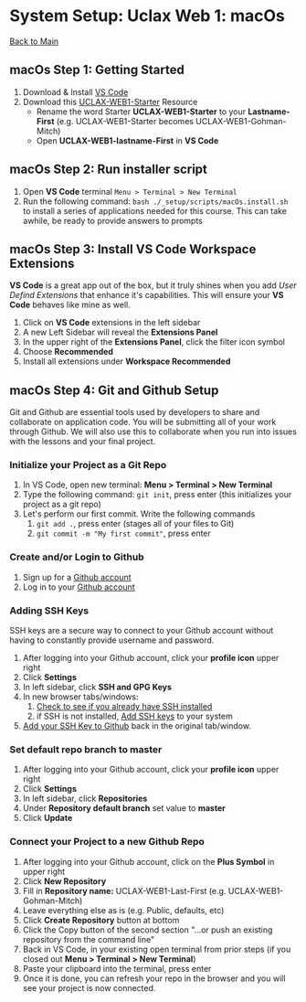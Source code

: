 # System Setup: Uclax Web 1: macOs

[Back to Main](../SETUP.md)

## macOs Step 1: Getting Started

1. Download & Install <a href="https://code.visualstudio.com/download" target="VSCodeDownload">VS Code</a>
2. Download this [UCLAX-WEB1-Starter](https://github.com/uclax-web1-winter-2023/UCLAX-Web1-Starter/archive/refs/heads/master.zip) Resource
    - Rename the word Starter **UCLAX-WEB1-Starter** to your **Lastname-First** (e.g. UCLAX-WEB1-Starter becomes UCLAX-WEB1-Gohman-Mitch)
    - Open **UCLAX-WEB1-lastname-First** in **VS Code**

## macOs Step 2: Run installer script

1. Open **VS Code** terminal `Menu > Terminal > New Terminal`
2. Run the following command: `bash ./_setup/scripts/macOs.install.sh` to install a series of applications needed for this course. This can take awhile, be ready to provide answers to prompts

## macOs Step 3: Install VS Code Workspace Extensions

**VS Code** is a great app out of the box, but it truly shines when you add _User Defind Extensions_ that enhance it's capabilities. This will ensure your **VS Code** behaves like mine as well.

1. Click on **VS Code** extensions in the left sidebar
2. A new Left Sidebar will reveal the **Extensions Panel**
3. In the upper right of the **Extensions Panel**, click the filter icon symbol
4. Choose **Recommended**
5. Install all extensions under **Workspace Recommended**

## macOs Step 4: Git and Github Setup

Git and Github are essential tools used by developers to share and collaborate on application code. You will be submitting all of your work through Github. We will also use this to collaborate when you run into issues with the lessons and your final project.

### Initialize your Project as a Git Repo

1. In VS Code, open new terminal: **Menu > Terminal > New Terminal**
2. Type the following command: `git init`, press enter (this initializes your project as a git repo)
3. Let's perform our first commit. Write the following commands
    1. `git add .`, press enter (stages all of your files to Git)
    2. `git commit -m "My first commit"`, press enter

### Create and/or Login to Github

1. Sign up for a <a href="https://github.com/join" target="github">Github account</a>
2. Log in to your <a href="https://github.com/login" target="github">Github account</a>

### Adding SSH Keys

SSH keys are a secure way to connect to your Github account without having to constantly provide username and password.

1. After logging into your Github account, click your **profile icon** upper right
2. Click **Settings**
3. In left sidebar, click **SSH and GPG Keys**
4. In new browser tabs/windows:
    1. <a href="https://docs.github.com/en/authentication/connecting-to-github-with-ssh/checking-for-existing-ssh-keys" target="sshCheck">Check to see if you already have SSH installed</a>
    2. if SSH is not installed, <a href="" target="sshSetup">Add SSH keys</a> to your system
5. <a href="https://docs.github.com/en/authentication/connecting-to-github-with-ssh/adding-a-new-ssh-key-to-your-github-account" target="sshAddToGithub">Add your SSH Key to Github</a> back in the original tab/window.

### Set default repo branch to master

1. After logging into your Github account, click your **profile icon** upper right
2. Click **Settings**
3. In left sidebar, click **Repositories**
4. Under **Repository default branch** set value to **master**
5. Click **Update**

### Connect your Project to a new Github Repo

1. After logging into your Github account, click on the **Plus Symbol** in upper right
2. Click **New Repository**
3. Fill in **Repository name:** UCLAX-WEB1-Last-First (e.g. UCLAX-WEB1-Gohman-Mitch)
4. Leave everything else as is (e.g. Public, defaults, etc)
5. Click **Create Repository** button at bottom
6. Click the Copy button of the second section "…or push an existing repository from the command line"
7. Back in VS Code, in your existing open terminal from prior steps (if you closed out **Menu > Terminal > New Terminal**)
8. Paste your clipboard into the terminal, press enter
9. Once it is done, you can refresh your repo in the browser and you will see your project is now connected.
